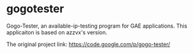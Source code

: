 # gogotester
Gogo-Tester, an available-ip-testing program for GAE applications.
This applicaiton is based on azzvx's version. 

The original project link: https://code.google.com/p/gogo-tester/
